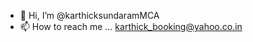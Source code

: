 - 👋 Hi, I’m @karthicksundaramMCA
- 📫 How to reach me ... karthick_booking@yahoo.co.in

<!---
karthicksundaramMCA/karthicksundaramMCA is a ✨ special ✨ repository because its `README.md` (this file) appears on your GitHub profile.
You can click the Preview link to take a look at your changes.
--->
